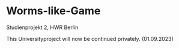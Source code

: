 # Worms-like-Game
Studienprojekt 2, HWR Berlin

This Universityproject will now be continued privately. (01.09.2023)
